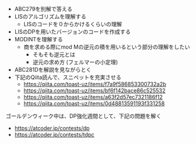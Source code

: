 

- ABC279を別解で答える
- LISのアルゴリズムを理解する
    - LISのコードを０からかけるくらいの理解
- LISのDPを用いたバージョンのコードを作成する
- MODINTを理解する
    - 商を求める際にmod Mの逆元の積を用いるという部分の理解をしたい
        - そもそも逆元とは
        - 逆元の求め方 (フェルマーの小定理)
- ABC281Dを解説を見ながらとく
- 下記のQiita読んで、スニペットを充実させる
    - https://qiita.com/toast-uz/items/f7a9f586853300732a2b
    - https://qiita.com/toast-uz/items/bf6f142bace86c525532
    - https://qiita.com/toast-uz/items/a63f2d57ec7321186f12
    - https://qiita.com/toast-uz/items/0d48813591193f331258



ゴールデンウィーク中は、DP強化週間として、下記の問題を解く
- https://atcoder.jp/contests/dp
- https://atcoder.jp/contests/tdpc